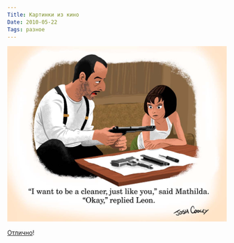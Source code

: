 ```yaml
---
Title: Картинки из кино
Date: 2010-05-22
Tags: разное
---
```


![j-cooley.jpg](images/j-cooley.jpg)

[Отлично](http://cooleycooley.blogspot.com/2010/05/inappropriate-golden-books-book.html)!